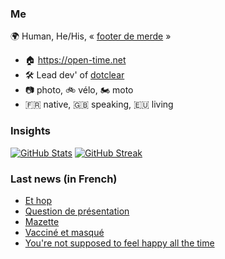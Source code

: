 ### Me

🌍 Human, He/His, « [footer de merde](https://open-time.net/post/2013/07/17/La-veritable-histoire-du-Footer-de-merde-) » 
* 🏠 https://open-time.net 
* 🛠️ Lead dev' of [dotclear](https://git.dotclear.org/dev/dotclear)
* 📷 photo, 🚲 vélo, 🏍️ moto 
* 🇫🇷 native, 🇬🇧 speaking, 🇪🇺 living

### Insights

[![GitHub Stats](https://github-readme-stats-sigma-five.vercel.app/api?username=franck-paul)](https://github.com/franck-paul)
[![GitHub Streak](https://github-readme-streak-stats.herokuapp.com?user=franck-paul)](https://git.io/streak-stats)

### Last news (in French)

<!-- BLOG-POST-LIST:START -->
- [Et hop](https://open-time.net/post/2023/09/23/Et-hop)
- [Question de présentation](https://open-time.net/post/2023/09/22/Question-de-presentation)
- [Mazette](https://open-time.net/post/2023/09/21/Mazette)
- [Vacciné et masqué](https://open-time.net/post/2023/09/20/Vaccine-et-masque)
- [You&#39;re not supposed to feel happy all the time](https://open-time.net/post/2023/09/19/You-re-not-supposed-to-feel-happy-all-the-time)
<!-- BLOG-POST-LIST:END -->
